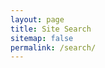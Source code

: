 ```yaml
---
layout: page
title: Site Search
sitemap: false
permalink: /search/
---
```


<script>
  (function() {
    var cx = '002113760736268873032:mg3cekwnsru';
    var gcse = document.createElement('script');
    gcse.type = 'text/javascript';
    gcse.async = true;
    gcse.src = (document.location.protocol == 'https:' ? 'https:' : 'http:') +
        '//cse.google.com/cse.js?cx=' + cx;
    var s = document.getElementsByTagName('script')[0];
    s.parentNode.insertBefore(gcse, s);
  })();
</script>
<div class="site-search"><gcse:search></gcse:search></div>
